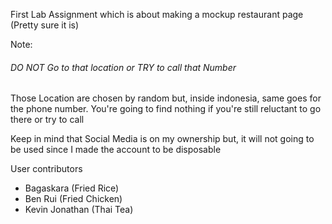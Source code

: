 First Lab Assignment which is about making a mockup restaurant page (Pretty sure it is)

Note:
###### DO NOT Go to that location or TRY to call that Number
Those Location are chosen by random but, inside indonesia, same goes for the phone number. You're going to find nothing if you're still reluctant to go there or try to call

Keep in mind that Social Media is on my ownership but, it will not going to be used since I made the account to be disposable

User contributors
- Bagaskara (Fried Rice)
- Ben Rui (Fried Chicken)
- Kevin Jonathan (Thai Tea)
